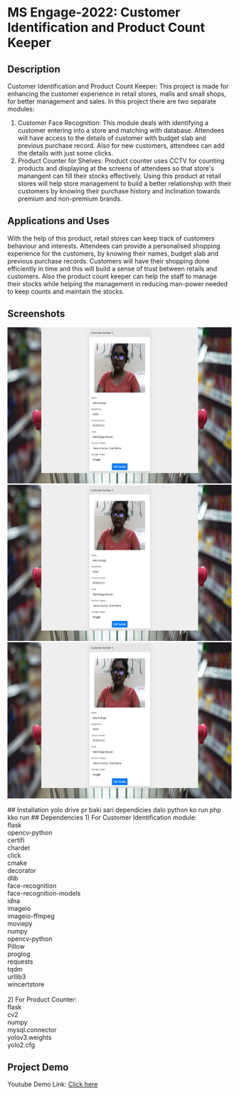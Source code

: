# MS Engage-2022: Customer Identification and Product Count Keeper

## Description
Customer Identification and Product Count Keeper:
This project is made for enhancing the customer experience in retail stores, malls and small shops, for better management and sales. 
In this project there are two separate modules:
1) Customer Face Recognition: This module deals with identifying a customer entering into a store and matching with database. Attendees will have access to the details of customer with budget slab and previous purchase record. Also for new customers, attendees can add the details with just some clicks.
2) Product Counter for Shelves: Product counter uses CCTV for counting products and displaying at the screens of attendees so that store's manangent can fill their stocks effectively.
Using this product at retail stores will help store management to build a better relationship with their customers by knowing their purchase history and inclination towards premium and non-premium brands.

## Applications and Uses
<p>With the help of this product, retail stores can keep track of customers behaviour and interests. Attendees can provide a personalised shopping experience for the customers, by knowing their names, budget slab and previous purchase records. Customers will have their shopping done efficiently in time and this will build a sense of trust between retails and customers. Also the product count keeper can help the staff to manage their stocks while helping the management in reducing man-power needed to keep counts and maintain the stocks. 
</p>

## Screenshots
<p align="center">
  <img src="https://github.com/utkrishta24/test-card/blob/main/image.png" height="350px" width="700px"/>
  <img src="https://github.com/utkrishta24/test-card/blob/main/image.png" height="350px" width="700px"/>
  <img src="https://github.com/utkrishta24/test-card/blob/main/image.png" height="350px" width="700px"/>
</p>
## Installation
yolo drive pr
baki sari dependicies dalo
python ko run php kko run
## Dependencies
1) For Customer Identification module:<br>flask<br>opencv-python<br>certifi<br>chardet<br>click<br>cmake<br>decorator<br>dlib<br>face-recognition<br>face-recognition-models<br>idna<br>imageio<br>imageio-ffmpeg<br>moviepy<br>numpy<br>opencv-python<br>Pillow<br>proglog<br>requests<br>tqdm<br>urllib3<br>wincertstore<br><br>
2) For Product Counter:<br>flask<br>cv2<br>numpy<br>mysql.connector<br>yolov3.weights<br>yolo2.cfg<br>

## Project Demo
Youtube Demo Link: [Click here](https://www.youtube.com/watch?v=7fTpKig2pVw&ab_channel=UtkrishtaSinha)
